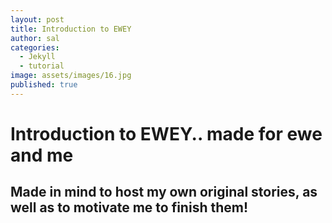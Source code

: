 ```yaml
---
layout: post
title: Introduction to EWEY
author: sal
categories:
  - Jekyll
  - tutorial
image: assets/images/16.jpg
published: true
---
```

# Introduction to EWEY.. made for ewe and me

## Made in mind to host my own original stories, as well as to motivate me to finish them!



